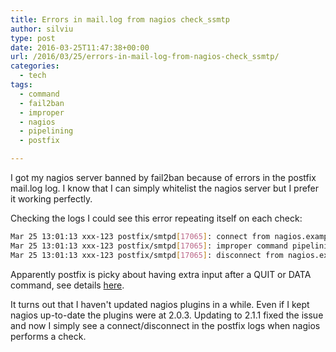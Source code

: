 ```yaml
---
title: Errors in mail.log from nagios check_ssmtp
author: silviu
type: post
date: 2016-03-25T11:47:38+00:00
url: /2016/03/25/errors-in-mail-log-from-nagios-check_ssmtp/
categories:
  - tech
tags:
  - command
  - fail2ban
  - improper
  - nagios
  - pipelining
  - postfix

---
```

I got my nagios server banned by fail2ban because of errors in the postfix mail.log log. I know that I can simply whitelist the nagios server but I prefer it working perfectly.

Checking the logs I could see this error repeating itself on each check:

```bash
Mar 25 13:01:13 xxx-123 postfix/smtpd[17065]: connect from nagios.example.com[1.2.3.4]
Mar 25 13:01:13 xxx-123 postfix/smtpd[17065]: improper command pipelining after QUIT from nagios.example.com[1.2.3.4]:
Mar 25 13:01:13 xxx-123 postfix/smtpd[17065]: disconnect from nagios.example.com[1.2.3.4]
```

Apparently postfix is picky about having extra input after a QUIT or DATA command, see details [here][1].

It turns out that I haven't updated nagios plugins in a while. Even if I kept nagios up-to-date the plugins were at 2.0.3. Updating to 2.1.1 fixed the issue and now I simply see a connect/disconnect in the postfix logs when nagios performs a check.

 [1]: http://de.postfix.org/pipermail/postfix-users/2012-February/003165.html